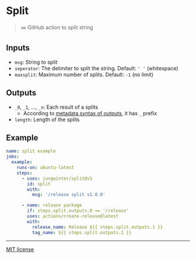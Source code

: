 # Split

> ✂️ GitHub action to split string

## Inputs

- `msg`: String to split
- `seperator`: The delimiter to split the string. Default: `' '` (whitespace)
- `maxsplit`: Maximum number of splits. Default: `-1` (no limit)

## Outputs

- `_0`, `_1`, ..., `_n`: Each result of a splits
  - According to [metadata syntax of outputs], it has `_` prefix
- `length`: Length of the splits

## Example

```yaml
name: split example
jobs:
  example:
    runs-on: ubuntu-latest
    steps:
      - uses: jungwinter/split@v1
        id: split
        with:
          msg: '/release split v1.0.0'

      - name: release package
        if: steps.split.outputs.0 == '/release'
        uses: actions/create-release@latest
        with:
          release_name: Release ${{ steps.split.outputs.1 }}
          tag_name: ${{ steps.split.outputs.2 }}
```

---

[MIT license]


[MIT license]: LICENSE
[metadata syntax of outputs]: https://help.github.com/en/actions/building-actions/metadata-syntax-for-github-actions#outputsoutput_id
